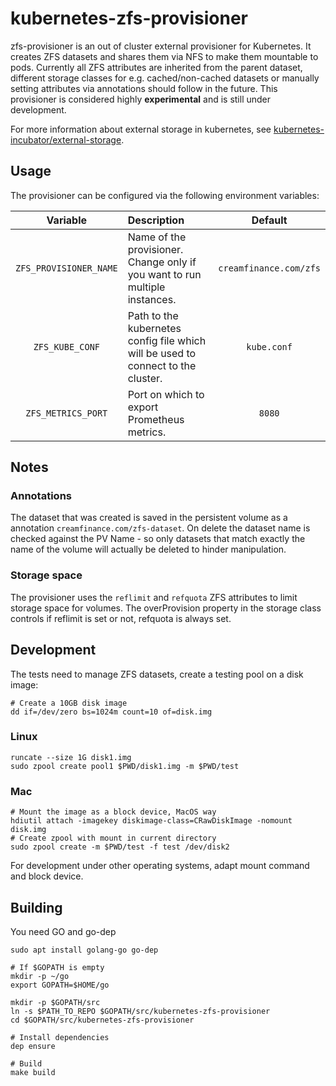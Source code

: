 # kubernetes-zfs-provisioner

zfs-provisioner is an out of cluster external provisioner for Kubernetes. It creates ZFS datasets and shares them via NFS to make them mountable to pods. Currently all ZFS attributes are inherited from the parent dataset, different storage classes for e.g. cached/non-cached datasets or manually setting attributes via annotations should follow in the future. This provisioner is considered highly **experimental** and is still under development.

For more information about external storage in kubernetes, see [kubernetes-incubator/external-storage](https://github.com/kubernetes-incubator/external-storage).

## Usage
The provisioner can be configured via the following environment variables:

| Variable | Description | Default |
| :------: | :---------- | :-----: |
| `ZFS_PROVISIONER_NAME` | Name of the provisioner. Change only if you want to run multiple instances. | `creamfinance.com/zfs` |
| `ZFS_KUBE_CONF` | Path to the kubernetes config file which will be used to connect to the cluster. |`kube.conf` |
| `ZFS_METRICS_PORT` | Port on which to export Prometheus metrics. | `8080` |

## Notes
### Annotations
The dataset that was created is saved in the persistent volume as a annotation `creamfinance.com/zfs-dataset`.
On delete the dataset name is checked against the PV Name - so only datasets that match exactly the name of the volume will actually be deleted to hinder manipulation.

### Storage space
The provisioner uses the `reflimit` and `refquota` ZFS attributes to limit storage space for volumes.
The overProvision property in the storage class controls if reflimit is set or not, refquota is always set.

## Development

The tests need to manage ZFS datasets, create a testing pool on a disk image:

```
# Create a 10GB disk image
dd if=/dev/zero bs=1024m count=10 of=disk.img
```

### Linux

```
runcate --size 1G disk1.img
sudo zpool create pool1 $PWD/disk1.img -m $PWD/test
```

### Mac

```
# Mount the image as a block device, MacOS way
hdiutil attach -imagekey diskimage-class=CRawDiskImage -nomount disk.img
# Create zpool with mount in current directory
sudo zpool create -m $PWD/test -f test /dev/disk2
```
For development under other operating systems, adapt mount command and block device.

## Building

You need GO and go-dep

```
sudo apt install golang-go go-dep

# If $GOPATH is empty
mkdir -p ~/go
export GOPATH=$HOME/go

mkdir -p $GOPATH/src
ln -s $PATH_TO_REPO $GOPATH/src/kubernetes-zfs-provisioner
cd $GOPATH/src/kubernetes-zfs-provisioner

# Install dependencies
dep ensure

# Build
make build
```
